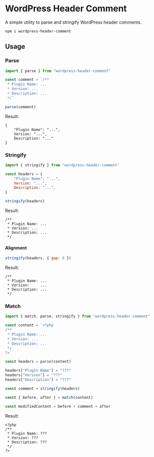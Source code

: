 # WordPress Header Comment

A simple utility to parse and stringify WordPress header comments.

```bash
npm i wordpress-header-comment
```

## Usage

### Parse

```js
import { parse } from "wordpress-header-comment"

const comment = `/**
 * Plugin Name: ...
 * Version: ...
 * Description: ...
 */`

parse(comment)
```

Result:

```
{
    "Plugin Name": "...",
    Version: "...",
    Description: "..."
}
```

### Stringify

```js
import { stringify } from "wordpress-header-comment"

const headers = {
    "Plugin Name": "...",
    Version: "...",
    Description: "...",
}

stringify(headers)
```

Result:

```
/**
 * Plugin Name: ...
 * Version: ...
 * Description: ...
 */
```

#### Alignment

```js
stringify(headers, { gap: 0 })
```

Result:

```
/**
 * Plugin Name: ...
 * Version:     ...
 * Description: ...
 */
```

### Match

```js
import { match, parse, stringify } from "wordpress-header-comment"

const content = `<?php
/**
 * Plugin Name: ...
 * Version: ...
 * Description: ...
 */
?>`

const headers = parse(content)

headers["Plugin Name"] = "???"
headers["Version"] = "???"
headers["Description"] = "???"

const comment = stringify(headers)

const { before, after } = match(content)

const modifiedContent = before + comment + after
```

Result:

```
<?php
/**
 * Plugin Name: ???
 * Version: ???
 * Description: ???
 */
?>
```
